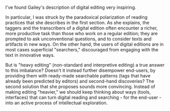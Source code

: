 I've found Gailey's description of digital editing very inspiring.

In particular, I was struck by the paradoxical polarization of reading practices that she describes in the first section. As she explains, the taggers and the transcribers of a digital edition often encounter a richer, more productive task than those who work on a regular edition; they are prompted to ask unconventional questions, and to consider texts and artifacts in new ways. On the other hand, the users of digital editions are in most cases superficial "searchers," discouraged from engaging with the text in innovative ways.

But is "heavy editing" (non-standard and interpretive editing) a true answer to this imbalance? Doesn't it instead further disempower end-users, by providing them with ready-made searchable patterns (tags that have already been predicted by editors) and second-hand discoveries? The second solution that she proposes sounds more convincing. Instead of making editing "heavier," we should keep thinking about ways (tools, interfaces) that can turn digital reading and searching - for the end-user - into an active process of intellectual exploration.
